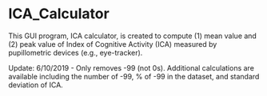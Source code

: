 # ICA_Calculator

This GUI program, ICA calculator, is created to compute (1) mean value and (2) peak value of Index of Cognitive Activity (ICA) measured by pupillometric devices (e.g., eye-tracker).

Update: 6/10/2019 - Only removes -99 (not 0s). Additional calculations are available including the number of -99, % of -99 in the dataset, and standard deviation of ICA.
